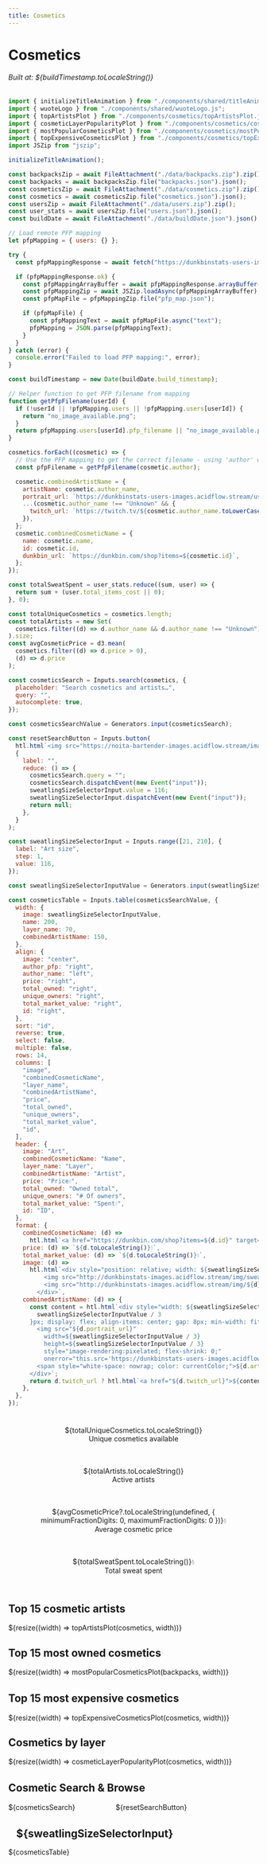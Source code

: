 ```yaml
---
title: Cosmetics
---
```


<link href="custom.css" rel="stylesheet"></link>

<h1 id="cosmeticsTitle" class="acid-title bartender-heading-decrypted acidTitleCosmetic">Cosmetics</h1>
<h6 id="cosmeticsTitle">Built at: ${buildTimestamp.toLocaleString()}</h6>

```js
import { initializeTitleAnimation } from "./components/shared/titleAnimation.js";
import { wuoteLogo } from "./components/shared/wuoteLogo.js";
import { topArtistsPlot } from "./components/cosmetics/topArtistsPlot.js";
import { cosmeticLayerPopularityPlot } from "./components/cosmetics/cosmeticLayerPopularityPlot.js";
import { mostPopularCosmeticsPlot } from "./components/cosmetics/mostPopularCosmeticsPlot.js";
import { topExpensiveCosmeticsPlot } from "./components/cosmetics/topExpensiveCosmeticsPlot.js";
import JSZip from "jszip";

initializeTitleAnimation();
```

```js
const backpacksZip = await FileAttachment("./data/backpacks.zip").zip();
const backpacks = await backpacksZip.file("backpacks.json").json();
const cosmeticsZip = await FileAttachment("./data/cosmetics.zip").zip();
const cosmetics = await cosmeticsZip.file("cosmetics.json").json();
const usersZip = await FileAttachment("./data/users.zip").zip();
const user_stats = await usersZip.file("users.json").json();
const buildDate = await FileAttachment("./data/buildDate.json").json();
```

```js
// Load remote PFP mapping
let pfpMapping = { users: {} };

try {
  const pfpMappingResponse = await fetch("https://dunkbinstats-users-images.acidflow.stream/pfp_map.zip");

  if (pfpMappingResponse.ok) {
    const pfpMappingArrayBuffer = await pfpMappingResponse.arrayBuffer();
    const pfpMappingZip = await JSZip.loadAsync(pfpMappingArrayBuffer);
    const pfpMapFile = pfpMappingZip.file("pfp_map.json");

    if (pfpMapFile) {
      const pfpMappingText = await pfpMapFile.async("text");
      pfpMapping = JSON.parse(pfpMappingText);
    }
  }
} catch (error) {
  console.error("Failed to load PFP mapping:", error);
}
```

```js
const buildTimestamp = new Date(buildDate.build_timestamp);
```

```js
// Helper function to get PFP filename from mapping
function getPfpFilename(userId) {
  if (!userId || !pfpMapping.users || !pfpMapping.users[userId]) {
    return "no_image_available.png";
  }
  return pfpMapping.users[userId].pfp_filename || "no_image_available.png";
}
```

```js
cosmetics.forEach((cosmetic) => {
  // Use the PFP mapping to get the correct filename - using 'author' which contains the user ID
  const pfpFilename = getPfpFilename(cosmetic.author);

  cosmetic.combinedArtistName = {
    artistName: cosmetic.author_name,
    portrait_url: `https://dunkbinstats-users-images.acidflow.stream/users_pfps/${pfpFilename}`,
    ...(cosmetic.author_name !== "Unknown" && {
      twitch_url: `https://twitch.tv/${cosmetic.author_name.toLowerCase()}`,
    }),
  };
  cosmetic.combinedCosmeticName = {
    name: cosmetic.name,
    id: cosmetic.id,
    dunkbin_url: `https://dunkbin.com/shop?items=${cosmetic.id}`,
  };
});
```

```js
const totalSweatSpent = user_stats.reduce((sum, user) => {
  return sum + (user.total_items_cost || 0);
}, 0);
```

```js
const totalUniqueCosmetics = cosmetics.length;
const totalArtists = new Set(
  cosmetics.filter((d) => d.author_name && d.author_name !== "Unknown").map((d) => d.author_name)
).size;
const avgCosmeticPrice = d3.mean(
  cosmetics.filter((d) => d.price > 0),
  (d) => d.price
);
```

```js
const cosmeticsSearch = Inputs.search(cosmetics, {
  placeholder: "Search cosmetics and artists…",
  query: "",
  autocomplete: true,
});
```

```js
const cosmeticsSearchValue = Generators.input(cosmeticsSearch);
```

```js
const resetSearchButton = Inputs.button(
  htl.html`<img src="https://noita-bartender-images.acidflow.stream/images/icons/arrow-counterclockwise.svg" />Reset`,
  {
    label: "",
    reduce: () => {
      cosmeticsSearch.query = "";
      cosmeticsSearch.dispatchEvent(new Event("input"));
      sweatlingSizeSelectorInput.value = 116;
      sweatlingSizeSelectorInput.dispatchEvent(new Event("input"));
      return null;
    },
  }
);
```

```js
const sweatlingSizeSelectorInput = Inputs.range([21, 210], {
  label: "Art size",
  step: 1,
  value: 116,
});
```

```js
const sweatlingSizeSelectorInputValue = Generators.input(sweatlingSizeSelectorInput);
```

```js
const cosmeticsTable = Inputs.table(cosmeticsSearchValue, {
  width: {
    image: sweatlingSizeSelectorInputValue,
    name: 200,
    layer_name: 70,
    combinedArtistName: 150,
  },
  align: {
    image: "center",
    author_pfp: "right",
    author_name: "left",
    price: "right",
    total_owned: "right",
    unique_owners: "right",
    total_market_value: "right",
    id: "right",
  },
  sort: "id",
  reverse: true,
  select: false,
  multiple: false,
  rows: 14,
  columns: [
    "image",
    "combinedCosmeticName",
    "layer_name",
    "combinedArtistName",
    "price",
    "total_owned",
    "unique_owners",
    "total_market_value",
    "id",
  ],
  header: {
    image: "Art",
    combinedCosmeticName: "Name",
    layer_name: "Layer",
    combinedArtistName: "Artist",
    price: "Price💧",
    total_owned: "Owned total",
    unique_owners: "# Of owners",
    total_market_value: "Spent💧",
    id: "ID",
  },
  format: {
    combinedCosmeticName: (d) =>
      htl.html`<a href="https://dunkbin.com/shop?items=${d.id}" target="_blank" rel="noopener noreferrer" >${d.name}</a>`,
    price: (d) => `${d.toLocaleString()}💧`,
    total_market_value: (d) => `${d.toLocaleString()}💧`,
    image: (d) =>
      htl.html`<div style="position: relative; width: ${sweatlingSizeSelectorInputValue}px; height: ${sweatlingSizeSelectorInputValue}px; overflow: hidden;">
          <img src="http://dunkbinstats-images.acidflow.stream/img/sweatling.png" width=${sweatlingSizeSelectorInputValue} height=${sweatlingSizeSelectorInputValue} style="image-rendering: pixelated; position: absolute; top: 0; left: 0;" />
          <img src="http://dunkbinstats-images.acidflow.stream/img/${d}" width=${sweatlingSizeSelectorInputValue} height=${sweatlingSizeSelectorInputValue} style="image-rendering: pixelated; position: absolute; top: 0; left: 0;" />
        </div>`,
    combinedArtistName: (d) => {
      const content = htl.html`<div style="width: ${sweatlingSizeSelectorInputValue / 3}px; height: ${
        sweatlingSizeSelectorInputValue / 3
      }px; display: flex; align-items: center; gap: 8px; min-width: fit-content;">
        <img src="${d.portrait_url}"
          width=${sweatlingSizeSelectorInputValue / 3}
          height=${sweatlingSizeSelectorInputValue / 3}
          style="image-rendering:pixelated; flex-shrink: 0;" 
          onerror="this.src='https://dunkbinstats-users-images.acidflow.stream/users_pfps/no_image_available.png'" />
        <span style="white-space: nowrap; color: currentColor;">${d.artistName}</span>
      </div>`;
      return d.twitch_url ? htl.html`<a href="${d.twitch_url}">${content}</a>` : content;
    },
  },
});
```

<!-- Key Metrics Overview -->
<div class="grid grid-cols-4" style="grid-auto-rows: auto; margin-bottom: 2rem;">
  <div class="card" style="text-align: center; padding: 1.5rem;">
    <div class="big">${totalUniqueCosmetics.toLocaleString()}</div>
    <div>Unique cosmetics available</div>
  </div>
  <div class="card" style="text-align: center; padding: 1.5rem;">
    <div class="big">${totalArtists.toLocaleString()}</div>
    <div>Active artists</div>
  </div>
  <div class="card" style="text-align: center; padding: 1.5rem;">
    <div class="big">${avgCosmeticPrice?.toLocaleString(undefined, { minimumFractionDigits: 0, maximumFractionDigits: 0 })}&#8288;💧</div>
    <div>Average cosmetic price</div>
  </div>
  <div class="card" style="text-align: center; padding: 1.5rem;">
    <div class="big">${totalSweatSpent.toLocaleString()}&#8288;💧</div>
    <div>Total sweat spent</div>
  </div>
</div>

<!-- Responsive Charts Section -->
<div class="grid" style="grid-template-columns: repeat(auto-fit, minmax(400px, 1fr)); gap: 1rem; margin-bottom: 2rem;">
  <div class="card">
    <h2>Top 15 cosmetic artists</h2>
    ${resize((width) => topArtistsPlot(cosmetics, width))}
  </div>
  <div class="card">
    <h2>Top 15 most owned cosmetics</h2>
    ${resize((width) => mostPopularCosmeticsPlot(backpacks, width))}
  </div>
</div>

<div class="grid" style="grid-template-columns: repeat(auto-fit, minmax(400px, 1fr)); gap: 1rem; margin-bottom: 2rem;">
  <div class="card">
    <h2>Top 15 most expensive cosmetics</h2>
    ${resize((width) => topExpensiveCosmeticsPlot(cosmetics, width))}
  </div>
  <div class="card">
    <h2>Cosmetics by layer</h2>
    ${resize((width) => cosmeticLayerPopularityPlot(cosmetics, width))}
  </div>
</div>

<div class="card" style="margin-bottom: 1rem;">
  <h2>Cosmetic Search & Browse</h2>
  <div style="display: flex; gap: 1rem; align-items: flex-end; margin-bottom: 1rem; flex-wrap: wrap;">
    <div style="min-width: 200px;">
      ${cosmeticsSearch}
    </div>
    <div>
      ${resetSearchButton}
    </div>
  </div>
</div>

<div class="card" style="padding: 0; overflow: hidden;">
  <h2 style="margin-left: 1rem; margin-top: 1rem; margin-bottom: 1rem;">${sweatlingSizeSelectorInput}</h2>
  ${cosmeticsTable}
</div>
